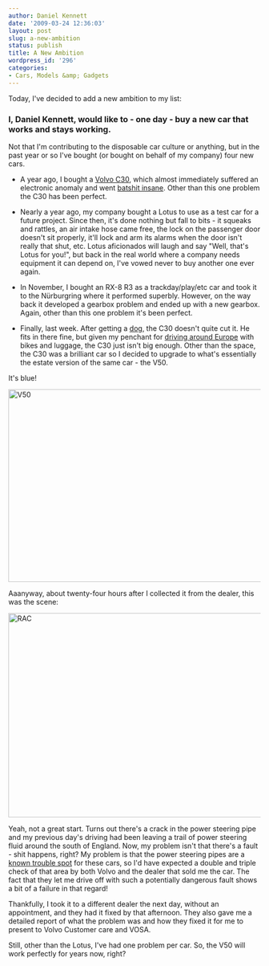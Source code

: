 ```yaml
---
author: Daniel Kennett
date: '2009-03-24 12:36:03'
layout: post
slug: a-new-ambition
status: publish
title: A New Ambition
wordpress_id: '296'
categories:
- Cars, Models &amp; Gadgets
---
```


Today, I've decided to add a new ambition to my list: 

<h3>I, Daniel Kennett, would like to - one day - buy a new car that works and stays working. </h3>

Not that I'm contributing to the disposable car culture or anything, but in the past year or so I've bought (or bought on behalf of my company) four new cars. 

- A year ago, I bought a <a href="http://ikennd.ac/blog/2008/03/new-bike-and-the-final-nail-in-the-rx-8s-coffin/">Volvo C30</a>, which almost immediately suffered an electronic anomaly and went <a href="http://ikennd.ac/blog/2008/05/dramatisation/">batshit insane</a>. Other than this one problem the C30 has been perfect. 

- Nearly a year ago, my company bought a Lotus to use as a test car for a future project. Since then, it's done nothing but fall to bits - it squeaks and rattles, an air intake hose came free, the lock on the passenger door doesn't sit properly, it'll lock and arm its alarms when the door isn't really that shut, etc. Lotus aficionados will laugh and say "Well, that's Lotus for you!", but back in the real world where a company needs equipment it can depend on, I've vowed never to buy another one ever again.

- In November, I bought an RX-8 R3 as a trackday/play/etc car and took it to the Nürburgring where it performed superbly. However, on the way back it developed a gearbox problem and ended up with a new gearbox. Again, other than this one problem it's been perfect. 

- Finally, last week. After getting a <a href="http://ikennd.ac/blog/2009/02/goggie/">dog</a>, the C30 doesn't quite cut it. He fits in there fine, but given my penchant for <a href="http://ikennd.ac/blog/2008/04/mountain-biking-at-the-ring/">driving around Europe</a> with bikes and luggage, the C30 just isn't big enough. Other than the space, the C30 was a brilliant car so I decided to upgrade to what's essentially the estate version of the same car - the V50. 

It's blue! 

<a href="http://ikennd.ac/pictures/for_posts/2009/03/v50.jpg"><img src="http://ikennd.ac/pictures/for_posts/2009/03/v50.jpg" alt="V50" title="V50" width="538" height="384" class="aligncenter size-full wp-image-297" /></a>

Aaanyway, about twenty-four hours after I collected it from the dealer, this was the scene:

<!--more-->

<a href="http://ikennd.ac/pictures/for_posts/2009/03/rac.jpg"><img src="http://ikennd.ac/pictures/for_posts/2009/03/rac.jpg" alt="RAC" title="RAC" width="543" height="407" class="aligncenter size-full wp-image-302" /></a>

Yeah, not a great start. Turns out there's a crack in the power steering pipe and my previous day's driving had been leaving a trail of power steering fluid around the south of England. Now, my problem isn't that there's a fault - shit happens, right? My problem is that the power steering pipes are a <a href="http://www.vosa.gov.uk/vosa/apps/recalls/searches/expand.asp?uniqueID=33618E8B9085592680257488004ED025&freeText=Blank" target="_blank">known trouble spot</a> for these cars, so I'd have expected a double and triple check of that area by both Volvo and the dealer that sold me the car. The fact that they let me drive off with such a potentially dangerous fault shows a bit of a failure in that regard! 

Thankfully, I took it to a different dealer the next day, without an appointment, and they had it fixed by that afternoon. They also gave me a detailed report of what the problem was and how they fixed it for me to present to Volvo Customer care and VOSA.

Still, other than the Lotus, I've had one problem per car. So, the V50 will work perfectly for years now, right?